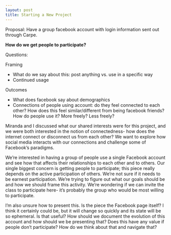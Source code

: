 ```yaml
---
layout: post
title: Starting a New Project
---
```


Proposal: Have a group facebook account with login information sent out through Carpe.

**How do we get people to participate?**

Questions:

Framing

- What do we say about this: post anything vs. use in a specific way
- Continued usage

Outcomes

- What does facebook say about demographics
- Connections of people using account: do they feel connected to each other? How does this feel similar/different from being facebook friends?
How do people use it? More freely? Less freely?


Miranda and I discussed what our shared interests were for this project, and we were both interested in the notion of connectedness- how does the internet connect or disconnect us from each other? We want to explore how social media interacts with our connections and challenge some of Facebook’s paradigms.

We’re interested in having a group of people use a single Facebook account and see how that affects their relationships to each other and to others. Our single biggest concern is getting people to participate; this piece really depends on the active participation of others. We’re not sure if it needs to be earnest participation. We’re trying to figure out what our goals should be and how we should frame this activity. We’re wondering if we can invite the class to participate here- it’s probably the group who would be most willing to participate.

I’m also unsure how to present this. Is the piece the Facebook page itself? I think it certainly could be, but it will change so quickly and its state will be so ephemeral. Is that useful? How should we document the evolution of this account and how should we be presenting that? Does this have any value if people don’t participate? How do we think about that and navigate that?
